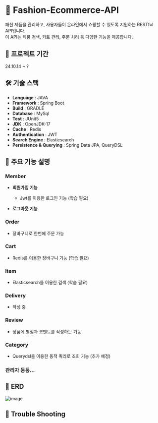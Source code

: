 # 👔 Fashion-Ecommerce-API
패션 제품을 관리하고, 사용자들이 온라인에서 쇼핑할 수 있도록 지원하는 RESTful API입니다.  
이 API는 제품 검색, 카트 관리, 주문 처리 등 다양한 기능을 제공합니다.

## 📆 프로젝트 기간
24.10.14 ~ ?

## 🛠️ 기술 스택
- **Language** : JAVA
- **Framework** : Spring Boot
- **Build** : GRADLE
- **Database** : MySql
- **Test** : JUnit5
- **JDK** : OpenJDK-17
- **Cache** : Redis
- **Authentication** : JWT
- **Search Engine** : Elasticsearch
- **Persistence & Querying** : Spring Data JPA, QueryDSL

## 📢 주요 기능 설명

### Member
- **회원가입 기능**
  - Jwt를 이용한 로그인 기능 (학습 필요)
  
- **로그아웃 기능**

### Order
- 장바구니로 한번에 주문 가능

### Cart
- Redis를 이용한 장바구니 기능 (학습 필요)

### Item
- Elasticsearch를 이용한 검색 (학습 필요)

### Delivery
- 작성 중

### Review
- 상품에 별점과 코멘트를 작성하는 기능

### Category
- Querydsl을 이용한 동적 쿼리로 조회 기능 (추가 예정)

### 관리자 등등...

## 🧾 ERD
![image](https://github.com/user-attachments/assets/b639f85f-0f1a-4c05-95d9-c14892dbdbe9)



## 🚨 Trouble Shooting
